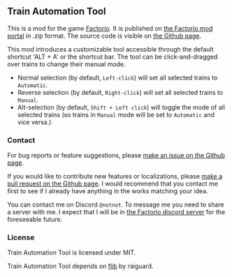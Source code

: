 ## Train Automation Tool

This is a mod for the game [Factorio](https://factorio.com/). It is published on [the Factorio mod portal](https://mods.factorio.com/mod/train-automation-tool) in .zip format. The source code is visible on [the Github page](https://github.com/mheidal/train-automation-tool/).

This mod introduces a customizable tool accessible through the default shortcut 'ALT + A' or the shortcut bar. The tool can be click-and-dragged over trains to change their manual mode.
- Normal selection (by default, `Left-click`) will set all selected trains to `Automatic`.
- Reverse selection (by default, `Right-click`) will set all selected trains to `Manual`.
- Alt-selection (by default, `Shift + Left click`) will toggle the mode of all selected trains (so trains in `Manual` mode will be set to `Automatic` and vice versa.)

### Contact
For bug reports or feature suggestions, please [make an issue on the Github page](https://github.com/mheidal/train-automation-tool/issues/new). 

If you would like to contribute new features or localizations, please [make a pull request on the Github page](https://github.com/mheidal/train-automation-tool/pulls). I would recommend that you contact me first to see if I already have anything in the works matching your idea.

You can contact me on Discord `@notnot`. To message me you need to share a server with me. I expect that I will be in [the Factorio discord server](https://discord.com/invite/factorio) for the foreseeable future.

### License
Train Automation Tool is licensed under MIT.

Train Automation Tool depends on [flib](https://mods.factorio.com/mod/flib) by raiguard.
